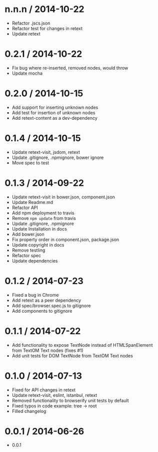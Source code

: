 
n.n.n / 2014-10-22
==================

 * Refactor .jscs.json
 * Refactor test for changes in retext
 * Update retext

0.2.1 / 2014-10-22
==================

 * Fix bug where re-inserted, removed nodes, would throw
 * Update mocha

0.2.0 / 2014-10-15
==================

 * Add support for inserting unknown nodes
 * Add test for insertion of unknown nodes
 * Add retext-content as a dev-dependency

0.1.4 / 2014-10-15
==================

 * Update retext-visit, jsdom, retext
 * Update .gitignore, .npmignore, bower ignore
 * Move spec to test

0.1.3 / 2014-09-22
==================

 * Update retext-visit in bower.json, component.json
 * Update Readme.md
 * Refactor API
 * Add npm deployment to travis
 * Remove `npm update` from travis
 * Update .gitignore, .npmignore
 * Update Installation in docs
 * Add bower.json
 * Fix property order in component.json, package.json
 * Update copyright in docs
 * Remove testling
 * Refactor spec
 * Update dependencies

0.1.2 / 2014-07-23
==================

 * Fixed a bug in Chrome
 * Add retext as a peer dependency
 * Add spec/browser.spec.js to gitignore
 * Add components to gitignore

0.1.1 / 2014-07-22
==================

 * Add functionality to expose TextNode instead of HTMLSpanElement from TextOM Text nodes (fixes #1)
 * Add unit tests for DOM TextNode from TextOM Text nodes

0.1.0 / 2014-07-13
==================

 * Fixed for API changes in retext
 * Update retext-visit, eslint, istanbul, retext
 * Removed functionality to browserify unit tests by default
 * Fixed typos in code example: tree -> root
 * Filled changelog

0.0.1 / 2014-06-26
==================

 * 0.0.1

